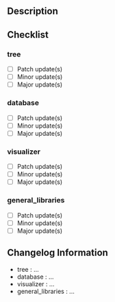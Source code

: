 <!---
Provide a general summary of your changes in the Title above
-->

## Description
<!--- Describe your changes in detail -->

## Checklist
<!--- Check the boxes below to indicate what modules have been updated with relative modification importance-->
### tree
- [ ] Patch update(s)
- [ ] Minor update(s)
- [ ] Major update(s)

### database
- [ ] Patch update(s)
- [ ] Minor update(s)
- [ ] Major update(s)

### visualizer
- [ ] Patch update(s)
- [ ] Minor update(s)
- [ ] Major update(s)

### general_libraries
- [ ] Patch update(s)
- [ ] Minor update(s)
- [ ] Major update(s)

<!-- You are allow to check one box per module, but multiple modules can be concerned-->

## Changelog Information
<!--- Summarize the changes of each module -->
<!--- Please, make sure to delete the entry of the modules that were not updated -->
- tree : ...
- database : ...
- visualizer : ...
- general_libraries : ...

